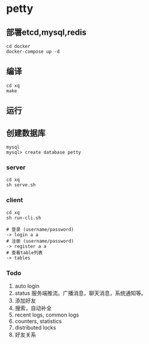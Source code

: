 # petty

## 部署etcd,mysql,redis

```
cd docker
docker-compose up -d
```

## 编译

```
cd xq
make
```

## 运行

## 创建数据库

```
mysql
mysql> create database petty
```

### server

```
cd xq
sh serve.sh
```

### client

```
cd xq
sh run-cli.sh
```

```
# 登录 (username/password)
-> login a a
# 注册 (username/password)
-> register a a
# 查看table列表
-> tables
```

### Todo

1. auto login
2. status
   服务端推流。广播消息，聊天消息，系统通知等。
3. 添加好友
4. 搜索，自动补全
5. recent logs, common logs
6. counters, statistics
7. distributed locks
8. 好友关系
